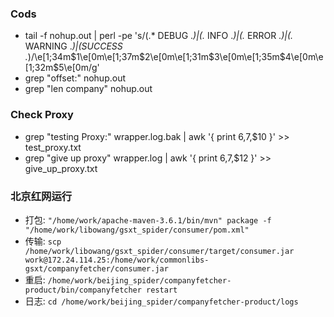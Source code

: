 ### Cods
- tail -f nohup.out | perl -pe 's/(.* DEBUG .*)|(.* INFO .*)|(.* ERROR .*)|(.* WARNING .*)|(SUCCESS .*)/\e[1;34m$1\e[0m\e[1;37m$2\e[0m\e[1;31m$3\e[0m\e[1;35m$4\e[0m\e[1;32m$5\e[0m/g'
- grep "offset:" nohup.out
- grep "len company" nohup.out

### Check Proxy
- grep "testing Proxy:" wrapper.log.bak | awk '{ print $6,$7,$10 }' >> test_proxy.txt
- grep "give up proxy" wrapper.log | awk '{ print $6,$7,$12 }' >> give_up_proxy.txt

### 北京红网运行
- 打包: `"/home/work/apache-maven-3.6.1/bin/mvn" package -f "/home/work/libowang/gsxt_spider/consumer/pom.xml"`
- 传输: `scp /home/work/libowang/gsxt_spider/consumer/target/consumer.jar work@172.24.114.25:/home/work/commonlibs-gsxt/companyfetcher/consumer.jar`
- 重启: `/home/work/beijing_spider/companyfetcher-product/bin/companyfetcher restart`
- 日志: `cd /home/work/beijing_spider/companyfetcher-product/logs`
